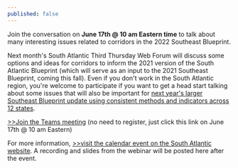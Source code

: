 ```yaml
---
published: false
---
```

Join the conversation on **June 17th @ 10 am Eastern time** to talk about many interesting issues related to corridors in the 2022 Southeast Blueprint.

Next month's South Atlantic Third Thursday Web Forum will discuss some options and ideas for corridors to inform the 2021 version of the South Atlantic Blueprint (which will serve as an input to the 2021 Southeast Blueprint, coming this fall). Even if you don't work in the South Atlantic region, you're welcome to participate if you want to get a head start talking about some issues that will also be important for [next year's larger Southeast Blueprint update using consistent methods and indicators across 12 states](http://secassoutheast.org/2021/03/12/New-approach-to-Southeast-Blueprint-in-2022.html).

[>>Join the Teams meeting](https://teams.microsoft.com/l/meetup-join/19%3ameeting_MjliZmYyN2EtOWY1Yi00N2FjLTkyOTYtZWRiNTJkNjAyNGIy%40thread.v2/0?context=%7b%22Tid%22%3a%220693b5ba-4b18-4d7b-9341-f32f400a5494%22%2c%22Oid%22%3a%22765228b1-d0d0-4438-812e-51cbb57819f1%22%7d) (no need to register, just click this link on June 17th @ 10 am Eastern)

For more information, [>>visit the calendar event on the South Atlantic website](https://www.southatlanticlcc.org/event/third-thursday-web-forum-help-shape-the-future-of-corridors-in-the-blueprint/). A recording and slides from the webinar will be posted here after the event.
